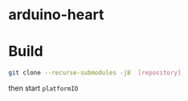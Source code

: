 # arduino-heart

# Build

```bash
git clone --recurse-submodules -j8  [repository]
```

then start `platformIO`

